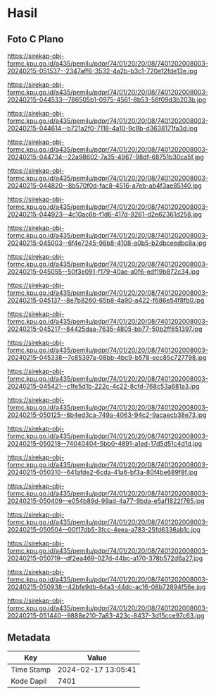 # Hasil

## Foto C Plano

https://sirekap-obj-formc.kpu.go.id/a435/pemilu/pdpr/74/01/20/20/08/7401202008003-20240215-051537--2347aff6-3532-4a2b-b3c1-720e12fde13e.jpg

https://sirekap-obj-formc.kpu.go.id/a435/pemilu/pdpr/74/01/20/20/08/7401202008003-20240215-044533--786505b1-0975-4561-8b53-58f09d3b203b.jpg

https://sirekap-obj-formc.kpu.go.id/a435/pemilu/pdpr/74/01/20/20/08/7401202008003-20240215-044614--b721a2f0-7118-4a10-9c8b-d3638171fa3d.jpg

https://sirekap-obj-formc.kpu.go.id/a435/pemilu/pdpr/74/01/20/20/08/7401202008003-20240215-044734--22a98602-7a35-4967-98df-68751b30ca5f.jpg

https://sirekap-obj-formc.kpu.go.id/a435/pemilu/pdpr/74/01/20/20/08/7401202008003-20240215-044820--8b570f0d-fac8-4516-a7eb-ab4f3ae85140.jpg

https://sirekap-obj-formc.kpu.go.id/a435/pemilu/pdpr/74/01/20/20/08/7401202008003-20240215-044923--4c10ac6b-f1d6-417d-9261-d2e62361d258.jpg

https://sirekap-obj-formc.kpu.go.id/a435/pemilu/pdpr/74/01/20/20/08/7401202008003-20240215-045003--6f4e7245-98b8-4108-a0b5-b2dbceedbc8a.jpg

https://sirekap-obj-formc.kpu.go.id/a435/pemilu/pdpr/74/01/20/20/08/7401202008003-20240215-045055--50f3e091-f179-40ae-a0f6-edf19b872c34.jpg

https://sirekap-obj-formc.kpu.go.id/a435/pemilu/pdpr/74/01/20/20/08/7401202008003-20240215-045137--8e7b8260-65b8-4a90-a422-f686e54f8fb0.jpg

https://sirekap-obj-formc.kpu.go.id/a435/pemilu/pdpr/74/01/20/20/08/7401202008003-20240215-045217--84425daa-7635-4805-bb77-50b2ff651397.jpg

https://sirekap-obj-formc.kpu.go.id/a435/pemilu/pdpr/74/01/20/20/08/7401202008003-20240215-045338--7c85397a-08bb-4bc9-b578-ecc85c727798.jpg

https://sirekap-obj-formc.kpu.go.id/a435/pemilu/pdpr/74/01/20/20/08/7401202008003-20240215-045421--c1fe5d1b-222c-4c22-8cfd-768c53a681a3.jpg

https://sirekap-obj-formc.kpu.go.id/a435/pemilu/pdpr/74/01/20/20/08/7401202008003-20240215-050125--8b4ed3ca-749a-4063-94c2-9acaecb38e73.jpg

https://sirekap-obj-formc.kpu.go.id/a435/pemilu/pdpr/74/01/20/20/08/7401202008003-20240215-050218--74040404-5bb0-4891-a1ed-17d5d51c4d1d.jpg

https://sirekap-obj-formc.kpu.go.id/a435/pemilu/pdpr/74/01/20/20/08/7401202008003-20240215-050310--641afde2-6cda-41a6-bf3a-80f4be689f8f.jpg

https://sirekap-obj-formc.kpu.go.id/a435/pemilu/pdpr/74/01/20/20/08/7401202008003-20240215-050409--e054b89d-99ad-4a77-9bda-e5af1822f765.jpg

https://sirekap-obj-formc.kpu.go.id/a435/pemilu/pdpr/74/01/20/20/08/7401202008003-20240215-050504--00f17db5-3fcc-4eea-a783-25fd6336ab1c.jpg

https://sirekap-obj-formc.kpu.go.id/a435/pemilu/pdpr/74/01/20/20/08/7401202008003-20240215-050719--df2ea469-027d-44bc-a170-378b572d6a27.jpg

https://sirekap-obj-formc.kpu.go.id/a435/pemilu/pdpr/74/01/20/20/08/7401202008003-20240215-050938--42bfe9db-64a3-44dc-ac16-08b72894f56e.jpg

https://sirekap-obj-formc.kpu.go.id/a435/pemilu/pdpr/74/01/20/20/08/7401202008003-20240215-051440--9888e210-7a83-423c-8437-3d15cce97c63.jpg


## Metadata

| Key        | Value               |
| ---------- | ------------------- |
| Time Stamp | 2024-02-17 13:05:41 |
| Kode Dapil | 7401                |



